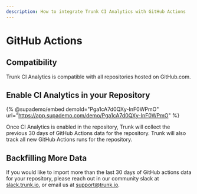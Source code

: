 ```yaml
---
description: How to integrate Trunk CI Analytics with GitHub Actions
---
```


# GitHub Actions

## Compatibility

Trunk CI Analytics is compatible with all repositories hosted on GitHub.com.

## Enable CI Analytics in your Repository

{% @supademo/embed demoId="Pga1cA7d0QXy-InF0WPmO" url="https://app.supademo.com/demo/Pga1cA7d0QXy-InF0WPmO" %}

Once CI Analytics is enabled in the repository, Trunk will collect the previous 30 days of GitHub Actions data for the repository. Trunk will also track all new GitHub Actions runs for the repository.

## Backfilling More Data

If you would like to import more than the last 30 days of GitHub actions data for your repository, please reach out in our community slack at [slack.trunk.io](https://slack.trunk.io), or email us at [support@trunk.io](mailto:support@trunk.io).
